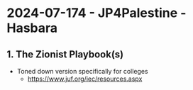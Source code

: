 # 2024-07-174 - JP4Palestine - Hasbara

## 1.  The Zionist Playbook(s)
- Toned down version specifically for colleges
  -  https://www.juf.org/iec/resources.aspx
